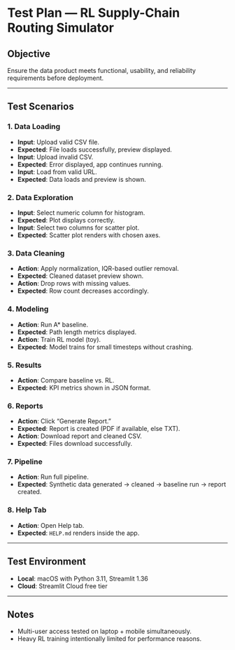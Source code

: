 # Test Plan — RL Supply-Chain Routing Simulator

## Objective
Ensure the data product meets functional, usability, and reliability requirements before deployment.

---

## Test Scenarios

### 1. Data Loading
- **Input**: Upload valid CSV file.  
- **Expected**: File loads successfully, preview displayed.  
- **Input**: Upload invalid CSV.  
- **Expected**: Error displayed, app continues running.  
- **Input**: Load from valid URL.  
- **Expected**: Data loads and preview is shown.  

### 2. Data Exploration
- **Input**: Select numeric column for histogram.  
- **Expected**: Plot displays correctly.  
- **Input**: Select two columns for scatter plot.  
- **Expected**: Scatter plot renders with chosen axes.  

### 3. Data Cleaning
- **Action**: Apply normalization, IQR-based outlier removal.  
- **Expected**: Cleaned dataset preview shown.  
- **Action**: Drop rows with missing values.  
- **Expected**: Row count decreases accordingly.  

### 4. Modeling
- **Action**: Run A\* baseline.  
- **Expected**: Path length metrics displayed.  
- **Action**: Train RL model (toy).  
- **Expected**: Model trains for small timesteps without crashing.  

### 5. Results
- **Action**: Compare baseline vs. RL.  
- **Expected**: KPI metrics shown in JSON format.  

### 6. Reports
- **Action**: Click “Generate Report.”  
- **Expected**: Report is created (PDF if available, else TXT).  
- **Action**: Download report and cleaned CSV.  
- **Expected**: Files download successfully.  

### 7. Pipeline
- **Action**: Run full pipeline.  
- **Expected**: Synthetic data generated → cleaned → baseline run → report created.  

### 8. Help Tab
- **Action**: Open Help tab.  
- **Expected**: `HELP.md` renders inside the app.  

---

## Test Environment
- **Local**: macOS with Python 3.11, Streamlit 1.36  
- **Cloud**: Streamlit Cloud free tier  

---

## Notes
- Multi-user access tested on laptop + mobile simultaneously.  
- Heavy RL training intentionally limited for performance reasons.
